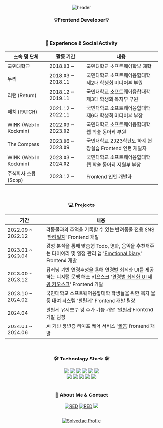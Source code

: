 <div align='center'>

![header](https://capsule-render.vercel.app/api?type=waving&color=0:61DAFB,100:0088CC&height=230&section=header&text=VarGun&fontAlign=70&fontAlignY=40&fontSize=50&fontColor=ffffff)

</div>

<h3 align='center'>
  💡Frontend Developer💡
</h3>

<br/>

<h3 align='center'>🏫 Experience & Social Activity</h3>

<div align='center'>

|소속 및 단체|활동 기간|내용|
|---|---|---|
|국민대학교|2018.03 ~|국민대학교 소프트웨어학부 재학|
|두리|2018.03 ~ 2018.11|국민대학교 소프트웨어융합대학 제2대 학생회 미디어부 부원|
|리턴 (Return)|2018.12 ~ 2019.11|국민대학교 소프트웨어융합대학 제3대 학생회 복지부 부원|
|패치 (PATCH)|2021.12 ~ 2022.11|국민대학교 소프트웨어융합대학 제6대 학생회 미디어부 부장|　　　　
|WINK (Web In Kookmin)|2022.09 ~ 2023.02|국민대학교 소프트웨어융합대학 웹 학술 동아리 부원|
|The Compass|2023.06 ~ 2023.09|국민대학교 2023학년도 하계 현장실습 Frontend 인턴 개발자|
|WINK (Web In Kookmin)|2023.03 ~ 2024.02|국민대학교 소프트웨어융합대학 웹 학술 동아리 지원부 부장|
|주식회사 스콥 (Scop)|2023.12 ~ |Frontend 인턴 개발자|

</div>

<br/>

<h3 align='center'>💻 Projects</h3>

<div align='center'>

| 기간 | 내용 |
| --- | --- |
| 2022.09 ~ 2022.12　|려동물과의 추억을 기록할 수 있는 반려동물 전용 SNS '<a href="https://github.com/VarGun/KMU-Mobile-Programming">반려일지</a>' Frontend 개발|
| 2023.01 ~ 2023.04　|감정 분석을 통해 맞춤형 Todo, 영화, 음악을 추천해주는 다이어리 및 일정 관리 앱 '<a href="https://github.com/VarGun/EmotionalDiary-frontend">Emotional Diary</a>' Frontend 개발|
| 2023.09 ~ 2023.12　|딥러닝 기반 연령추정을 통해 연령별 최적화 UI를 제공하는 디지털 문맹 해소 키오스크 '<a href="https://github.com/VarGun/EmotionalDiary-frontend">연령별 최적화 UI 제공 키오스크</a>' Frontend 개발|
| 2023.10 ~ 2024.02 |국민대학교 소프트웨어융합대학 학생들을 위한 복지 물품 대여 시스템 '<a href="https://github.com/2023-2-WINK-Project-Team1/front-end-mobile">빌릴게</a>' Frontend 개발 팀장|
| 2024.04 |빌릴게 유지보수 및 추가 기능 개발 '<a href="https://github.com/2023-2-WINK-Project-Team1/front-end-web">빌릴게</a>'Frontend 개발 팀장|
| 2024.01 ~ 2024.06 |AI 기반 장년층 라이프 케어 서비스 '<a href="https://github.com/kookmin-sw/capstone-2024-25">올봄</a>'Frontend 개발|

</div>


<br/>

<h3 align='center'>🛠️ Technology Stack 🛠️</h3>
<div align='center'>
  <img src="https://img.shields.io/badge/JavaScript-F7DF1E?style=flat-square&logo=JavaScript&logoColor=white"/>
  <img src="https://img.shields.io/badge/TypeScript-3178C6?style=flat-square&logo=TypeScript&logoColor=white"/>
  <img src="https://img.shields.io/badge/React-61DAFB?style=flat-square&logo=React&logoColor=black"/>
  <img src="https://img.shields.io/badge/Next.js-000000?style=flat-square&logo=Next.js&logoColor=white"/>
  <img src="https://img.shields.io/badge/Vue-4FC08D?style=flat-square&logo=Vue.js&logoColor=white"/>
  <img src="https://img.shields.io/badge/Nuxt.js-00DC82?style=flat-square&logo=Nuxt.js&logoColor=white"/>
</div>
<div align='center'>
  <img src="https://img.shields.io/badge/HTML5-E34F26?style=flat-square&logo=HTML5&logoColor=white"/>
  <img src="https://img.shields.io/badge/CSS3-1572B6?style=flat-square&logo=CSS3&logoColor=white"/>
  <img src="https://img.shields.io/badge/Android-3DDC84?style=flat-square&logo=Android&logoColor=white"/>
  <img src="https://img.shields.io/badge/Python-3776AB?style=flat-square&logo=Python&logoColor=white"/>
  <img src="https://img.shields.io/badge/JAVA-007396?style=flat-square&logo=Java&logoColor=white"/>
</div>

<br/>

</div>
<h3 align='center'>🦆 About Me & Contact</h3>
<div align='center'>
  <a href="https://github.com/vargun"><img alt="RED" src ="https://img.shields.io/badge/GitHub-181717?style=flat-square&logo=GitHub&logoColor=white"/></a>
  <a href="https://medium.com/@heegun46900"><img alt="RED" src ="https://img.shields.io/badge/Medium-000000?style=flat-square&logo=Medium&logoColor=white"/></a>
  <a href="mailto:heegun46900@gmail.com"><img src="https://img.shields.io/badge/Gmail-E34F26?style=flat-square&logo=Gmail&logoColor=white&link=mailto:heegun46900@gmail.com"/></a>
</div>

<br/>

<div align='center'>

[![Solved.ac Profile](http://mazassumnida.wtf/api/v2/generate_badge?boj=vargun)](https://solved.ac/vargun/)

</div>
